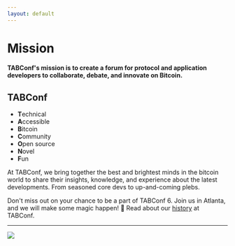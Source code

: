 ```yaml
---
layout: default
---
```


# Mission

#### TABConf's mission is to create a forum for protocol and application developers to collaborate, debate, and innovate on Bitcoin.

## TABConf 
- **T**echnical
- **A**ccessible 
- **B**itcoin
- **C**ommunity
- **O**pen source
- **N**ovel
- **F**un

At TABConf, we bring together the best and brightest minds in the bitcoin world to share their insights, knowledge, and experience about the latest developments. From seasoned core devs to up-and-coming plebs.

Don't miss out on your chance to be a part of TABConf 6. Join us in Atlanta, and we will make some magic happen! 🤘
Read about our [history](./history.md) at TABConf. 

*** 

<a><img src="assets/img/nogood/NoGood_TABConf6_4096.png"></a>
